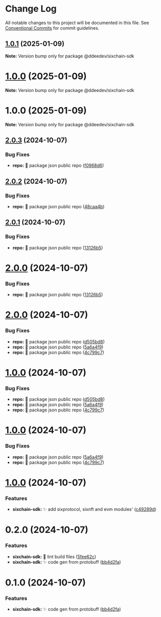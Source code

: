 # Change Log

All notable changes to this project will be documented in this file.
See [Conventional Commits](https://conventionalcommits.org) for commit guidelines.

## [1.0.1](https://github.com/thesixnetwork/sixchain-sdk/compare/@ddeedev/sixchain-sdk@1.0.0...@ddeedev/sixchain-sdk@1.0.1) (2025-01-09)

**Note:** Version bump only for package @ddeedev/sixchain-sdk





# [1.0.0](https://github.com/thesixnetwork/sixchain-sdk/compare/@ddeedev/sixchain-sdk@1.0.0...@ddeedev/sixchain-sdk@1.0.0) (2025-01-09)

**Note:** Version bump only for package @ddeedev/sixchain-sdk





# 1.0.0 (2025-01-09)

**Note:** Version bump only for package @ddeedev/sixchain-sdk





## [2.0.3](https://github.com/thesixnetwork/sixchain-sdk/compare/@thesixnetwork/sixchain-sdk@2.0.2...@thesixnetwork/sixchain-sdk@2.0.3) (2024-10-07)


### Bug Fixes

* **repo:** :bug: package json public repo ([f0968d6](https://github.com/thesixnetwork/sixchain-sdk/commit/f0968d6927351a091c97b332905978cacda6d6cc))





## [2.0.2](https://github.com/thesixnetwork/sixchain-sdk/compare/@thesixnetwork/sixchain-sdk@2.0.1...@thesixnetwork/sixchain-sdk@2.0.2) (2024-10-07)


### Bug Fixes

* **repo:** :bug: package json public repo ([48caa4b](https://github.com/thesixnetwork/sixchain-sdk/commit/48caa4b5940f86b0697faed1c6fe8831a38a8dab))





## [2.0.1](https://github.com/thesixnetwork/sixchain-sdk/compare/@thesixnetwork/sixchain-sdk@2.0.0...@thesixnetwork/sixchain-sdk@2.0.1) (2024-10-07)


### Bug Fixes

* **repo:** :bug: package json public repo ([13126b5](https://github.com/thesixnetwork/sixchain-sdk/commit/13126b55bc28601a4e947ce4691e60033952569e))





# [2.0.0](https://github.com/thesixnetwork/sixchain-sdk/compare/@thesixnetwork/sixchain-sdk@2.0.0...@thesixnetwork/sixchain-sdk@2.0.0) (2024-10-07)


### Bug Fixes

* **repo:** :bug: package json public repo ([13126b5](https://github.com/thesixnetwork/sixchain-sdk/commit/13126b55bc28601a4e947ce4691e60033952569e))





# [2.0.0](https://github.com/thesixnetwork/sixchain-sdk/compare/@thesixnetwork/sixchain-sdk@1.0.0...@thesixnetwork/sixchain-sdk@2.0.0) (2024-10-07)


### Bug Fixes

* **repo:** :bug: package json public repo ([d505bd8](https://github.com/thesixnetwork/sixchain-sdk/commit/d505bd826e78a0803447849ca1375e52269bd250))
* **repo:** :bug: package json public repo ([5a6a4f9](https://github.com/thesixnetwork/sixchain-sdk/commit/5a6a4f9fbb51023e077753f3940a66a318b1a92c))
* **repo:** :bug: package json public repo ([4c799c7](https://github.com/thesixnetwork/sixchain-sdk/commit/4c799c7ff52c3689a3fa9baebf5dd5747875647b))





# [1.0.0](https://github.com/thesixnetwork/sixchain-sdk/compare/@thesixnetwork/sixchain-sdk@1.0.0...@thesixnetwork/sixchain-sdk@1.0.0) (2024-10-07)


### Bug Fixes

* **repo:** :bug: package json public repo ([d505bd8](https://github.com/thesixnetwork/sixchain-sdk/commit/d505bd826e78a0803447849ca1375e52269bd250))
* **repo:** :bug: package json public repo ([5a6a4f9](https://github.com/thesixnetwork/sixchain-sdk/commit/5a6a4f9fbb51023e077753f3940a66a318b1a92c))
* **repo:** :bug: package json public repo ([4c799c7](https://github.com/thesixnetwork/sixchain-sdk/commit/4c799c7ff52c3689a3fa9baebf5dd5747875647b))





# [1.0.0](https://github.com/thesixnetwork/sixchain-sdk/compare/@thesixnetwork/sixchain-sdk@1.0.0...@thesixnetwork/sixchain-sdk@1.0.0) (2024-10-07)


### Bug Fixes

* **repo:** :bug: package json public repo ([5a6a4f9](https://github.com/thesixnetwork/sixchain-sdk/commit/5a6a4f9fbb51023e077753f3940a66a318b1a92c))
* **repo:** :bug: package json public repo ([4c799c7](https://github.com/thesixnetwork/sixchain-sdk/commit/4c799c7ff52c3689a3fa9baebf5dd5747875647b))





# [1.0.0](https://github.com/thesixnetwork/sixchain-sdk/compare/@thesixnetwork/sixchain-sdk@0.2.0...@thesixnetwork/sixchain-sdk@1.0.0) (2024-10-07)


### Features

* **sixchain-sdk:** :sparkles: add sixprotocol, sixnft and evm modules' ([c49289d](https://github.com/thesixnetwork/sixchain-sdk/commit/c49289d442a726d30d2bb029b3af271883fdb80a))





# 0.2.0 (2024-10-07)


### Features

* **sixchain-sdk:** :art: lint build files ([5fee62c](https://github.com/thesixnetwork/sixchain-sdk/commit/5fee62c4ed01cf9b4514662aa7ed03859f3a5308))
* **sixchain-sdk:** :sparkles: code gen from protobuff ([bb4d2fa](https://github.com/thesixnetwork/sixchain-sdk/commit/bb4d2faeac83e7fd450b0ce6b8c478e298de79e7))





# 0.1.0 (2024-10-07)


### Features

* **sixchain-sdk:** :sparkles: code gen from protobuff ([bb4d2fa](https://github.com/thesixnetwork/sixchain-sdk/commit/bb4d2faeac83e7fd450b0ce6b8c478e298de79e7))
